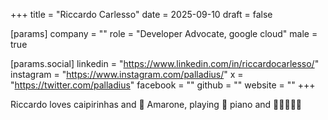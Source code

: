+++
title = "Riccardo Carlesso"
date = 2025-09-10
draft = false

[params]
company = ""
role = "Developer Advocate, google cloud"
male = true

[params.social]
linkedin = "https://www.linkedin.com/in/riccardocarlesso/"
instagram = "https://www.instagram.com/palladius/"
x = "https://twitter.com/palladius"
facebook = ""
github = ""
website = ""
+++

Riccardo loves caipirinhas and 🍷 Amarone, playing 🎹 piano and 🏊🏻🚴🏿🏃
